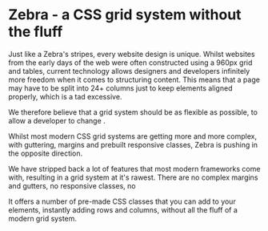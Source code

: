 # Zebra - a CSS grid system without the fluff
Just like a Zebra's stripes, every website design is unique.
Whilst websites from the early days of the web were often constructed using a 960px grid and tables, current technology allows designers and developers infinitely more freedom when it comes to structuring content.
This means that a page may have to be split into 24+ columns just to keep elements aligned properly, which is a tad excessive.

We therefore believe that a grid system should be as flexible as possible, to allow a developer to change .


Whilst most modern CSS grid systems are getting more and more complex, with guttering, margins and prebuilt responsive classes, Zebra is pushing in the opposite direction.



We have stripped back a lot of features that most modern frameworks come with, resulting in a grid system at it's rawest.
There are no complex margins and gutters, no responsive classes, no

It offers a number of pre-made CSS classes that you can add to your elements, instantly adding rows and columns, without all the fluff of a modern grid system.

